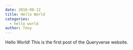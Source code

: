 ```yaml
---
date: 2016-08-12
title: Hello World
categories:
  - hello world
author: Tony
---
```

Hello World!
This is the first post of the Queryverse website.